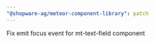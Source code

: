 ```yaml
---
"@shopware-ag/meteor-component-library": patch
---
```


Fix emit focus event for mt-text-field component
